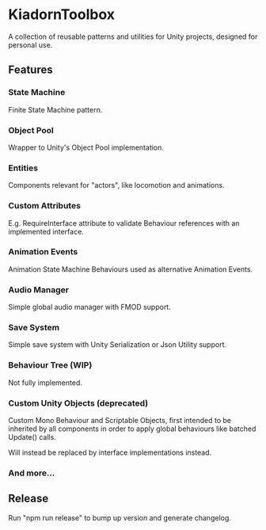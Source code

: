 # KiadornToolbox
A collection of reusable patterns and utilities for Unity projects, designed for personal use.

## Features

### State Machine
Finite State Machine pattern.

### Object Pool
Wrapper to Unity's Object Pool implementation.

### Entities
Components relevant for "actors", like locomotion and animations.

### Custom Attributes
E.g. RequireInterface attribute to validate Behaviour references with an implemented interface.

### Animation Events
Animation State Machine Behaviours used as alternative Animation Events.

### Audio Manager
Simple global audio manager with FMOD support.

### Save System
Simple save system with Unity Serialization or Json Utility support.

### Behaviour Tree (WIP)
Not fully implemented.

### Custom Unity Objects (deprecated)
Custom Mono Behaviour and Scriptable Objects, first intended to be inherited by all components in order to apply global behaviours like batched Update() calls.

Will instead be replaced by interface implementations instead.

### And more... 

## Release

Run "npm run release" to bump up version and generate changelog.